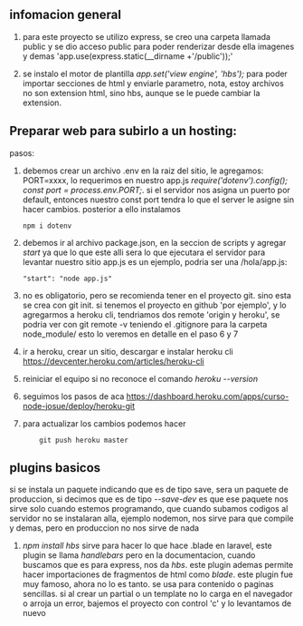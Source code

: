 ## infomacion general

1. para este proyecto se utilizo express, se creo una carpeta llamada public y se dio acceso public para poder renderizar desde ella imagenes y demas 'app.use(express.static(__dirname +'/public'));'

2. se instalo el motor de plantilla *app.set('view engine', 'hbs');* para poder importar secciones de html y enviarle parametro, nota, estoy archivos no son extension html, sino hbs, aunque se le puede cambiar la extension. 


## Preparar web para subirlo a un hosting:

pasos:


1. debemos crear un archivo .env en la raiz del sitio, le agregamos: PORT=xxxx, lo requerimos en nuestro app.js *require('dotenv').config(); const port = process.env.PORT;*. si el servidor nos asigna un puerto por default, entonces nuestro const port tendra lo que el server le asigne sin hacer cambios. posterior a ello instalamos
    ```
    npm i dotenv
    ```

2. debemos ir al archivo package.json, en la seccion de scripts y agregar *start* ya que lo que este alli sera lo que ejecutara el servidor para levantar nuestro sitio app.js es un ejemplo, podria ser una /hola/app.js:
    ```
    "start": "node app.js"
    ```

3. no es obligatorio, pero se recomienda tener en el proyecto git. sino esta se crea con git init. si tenemos el proyecto en github 'por ejemplo', y lo agregarmos a heroku cli, tendriamos dos remote 'origin y heroku', se podria ver con git remote -v teniendo el .gitignore para la carpeta node_module/ esto lo veremos en detalle en el paso 6 y 7

4. ir a heroku, crear un sitio, descargar e instalar heroku cli <https://devcenter.heroku.com/articles/heroku-cli>

5. reiniciar el equipo si no reconoce el comando *heroku --version* 

6. seguimos los pasos de aca <https://dashboard.heroku.com/apps/curso-node-josue/deploy/heroku-git>

7. para actualizar los cambios podemos hacer 

    ```
        git push heroku master
    ```

## plugins basicos

si se instala un paquete indicando que es de tipo save, sera un paquete de produccion, si decimos que es de tipo *--save-dev* es que ese paquete nos sirve solo cuando estemos programando, que cuando subamos codigos al servidor no se instalaran alla, ejemplo nodemon, nos sirve para que compile y demas, pero en produccion no nos sirve de nada


1. *npm install hbs* sirve para hacer lo que hace .blade en laravel, este plugin se llama *handlebars* pero en la documentacion, cuando buscamos que es para express, nos da *hbs*. este plugin ademas permite hacer importaciones de fragmentos de html como *blade*. este plugin fue muy famoso, ahora no lo es tanto. se usa para contenido o paginas sencillas. si al crear un partial o un template no lo carga en el navegador o arroja un error, bajemos el proyecto con control 'c' y lo levantamos de nuevo 

